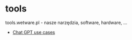 # tools

tools.wetware.pl - nasze narzędzia, software, hardware, ...

+ [Chat GPT use cases](https://www.wetware.pl/chatgpt.html)
